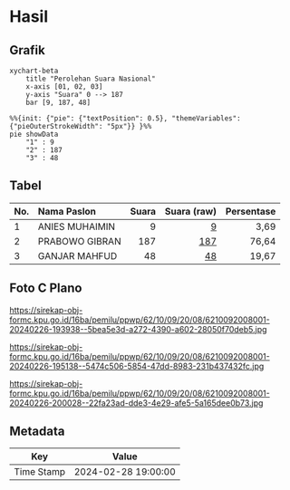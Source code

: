 # Hasil

## Grafik

```mermaid
xychart-beta
    title "Perolehan Suara Nasional"
    x-axis [01, 02, 03]
    y-axis "Suara" 0 --> 187
    bar [9, 187, 48]
```

```mermaid
%%{init: {"pie": {"textPosition": 0.5}, "themeVariables": {"pieOuterStrokeWidth": "5px"}} }%%
pie showData
    "1" : 9
    "2" : 187
    "3" : 48
```

## Tabel

| No. | Nama Paslon    | Suara | Suara (raw) | Persentase |
|:--- |:-------------- | -----:| -----------:| ----------:|
| 1   | ANIES MUHAIMIN | 9     | [9][p-1]    | 3,69       |
| 2   | PRABOWO GIBRAN | 187   | [187][p-2]  | 76,64      |
| 3   | GANJAR MAHFUD  | 48    | [48][p-3]   | 19,67      |


[p-1]: https://github.com/gigit-pemilu/pemilu-2024/blob/main/pilpres/hitung-suara/sub/62-kalimantan-tengah/sub/10-gunung-mas/sub/09-miri-manasa/sub/2008-tumbang-lapan/sub/001-tps/sub/paslon-1.txt
[p-2]: https://github.com/gigit-pemilu/pemilu-2024/blob/main/pilpres/hitung-suara/sub/62-kalimantan-tengah/sub/10-gunung-mas/sub/09-miri-manasa/sub/2008-tumbang-lapan/sub/001-tps/sub/paslon-2.txt
[p-3]: https://github.com/gigit-pemilu/pemilu-2024/blob/main/pilpres/hitung-suara/sub/62-kalimantan-tengah/sub/10-gunung-mas/sub/09-miri-manasa/sub/2008-tumbang-lapan/sub/001-tps/sub/paslon-3.txt

## Foto C Plano

https://sirekap-obj-formc.kpu.go.id/16ba/pemilu/ppwp/62/10/09/20/08/6210092008001-20240226-193938--5bea5e3d-a272-4390-a602-28050f70deb5.jpg

https://sirekap-obj-formc.kpu.go.id/16ba/pemilu/ppwp/62/10/09/20/08/6210092008001-20240226-195138--5474c506-5854-47dd-8983-231b437432fc.jpg

https://sirekap-obj-formc.kpu.go.id/16ba/pemilu/ppwp/62/10/09/20/08/6210092008001-20240226-200028--22fa23ad-dde3-4e29-afe5-5a165dee0b73.jpg


## Metadata

| Key        | Value               |
| ---------- | ------------------- |
| Time Stamp | 2024-02-28 19:00:00 |



